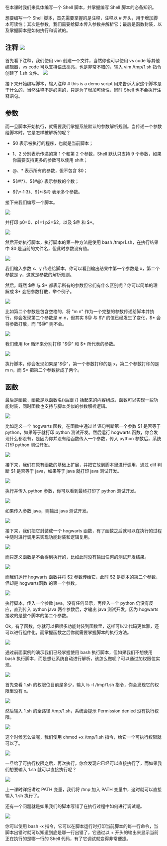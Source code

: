 在本课时我们来具体编写一个 Shell 脚本，并掌握编写 Shell 脚本的必备知识。

想要编写一个 Shell 脚本，首先需要掌握的是注释，注释以 # 开头，用于增加脚本可读性；其次是参数，我们需要给脚本传入参数并解析它；最后是函数封装，以及掌握脚本是如何执行和调试的。

注释
![](https://s0.lgstatic.com/i/image2/M01/B0/1B/CgotOV3mHmOAVwNqAAB4Dtu9NTs336.png)
----------------------------------------------------------------------------------------

首先看下注释，我们使用 vim 创建一个文件，当然你也可以使用 vs code 等其他编辑器，vs code 可以支持语法高亮，也是非常不错的，输入 vim /tmp/1.sh 指令创建了 1.sh 文件。 ![](https://s0.lgstatic.com/i/image2/M01/B0/1B/CgotOV3mHnGAcmsMAAB09eOs0V8120.png)

接下来开始编写脚本，输入注释 # this is a demo script 用来告诉大家这个脚本是干什么的，当然注释不是必需的，只是为了增加可读性，同时 Shell 也不会执行注释语句。

参数
---

而一旦脚本开始执行，就需要我们掌握系统默认的参数解析规则。当传递一个参数给脚本时，它是怎样被解析的呢？

* $0 表示被执行的程序，也就是当前脚本；

* $1、$2 分别表示传递的第 1 个和第 2 个参数，Shell 默认只支持 9 个参数，如果你需要支持更多的参数可以使用 shift；

* $@、$\* 表示所有的参数，但不包含 $0；

* ${#\*}、${#@} 表示参数的个数；

* ${\*:1:3}、${\*:$#} 表示多个参数。

接下来我们编写一个脚本。

![](https://s0.lgstatic.com/i/image2/M01/AF/FC/CgoB5l3mHnyAa4b9AACcvwS38OE594.png)

并打印 p0=$0、p1=$1 p2=$2，以及 $@ 和 $\*。

![](https://s0.lgstatic.com/i/image2/M01/AF/FC/CgoB5l3mHoWAaTN7AAHqWUW2NTU287.png)

然后开始执行脚本，执行脚本的第一种方法是使用 bash /tmp/1.sh，在执行结果中 $0 是当前的文件名，但此时参数没有值。

![](https://s0.lgstatic.com/i/image2/M01/B0/1C/CgotOV3mHo2ARK47AAHLXCyvNz8110.png)

我们输入参数 x、y 传递给脚本，你可以看到输出结果中第一个参数是 x，第二个参数是 y，这就是参数的解析规则。

然后，既然 $@ 与 $\* 都表示所有的参数但它们有什么区别呢？你可以简单的理解成 $\* 会把参数打散，举个例子。

![](https://s0.lgstatic.com/i/image2/M01/AF/FC/CgoB5l3mHpaAJwbtAAGm5AmGJZA068.png)

比如第二个参数是包含空格的，将 "m n" 作为一个完整的参数传递给脚本并执行，你会发现第二个参数是 m n，但其实 $@ 与 $\* 的值已经发生了变化，$\* 会将参数打散，而 "$@" 则不会。

![](https://s0.lgstatic.com/i/image2/M01/AF/FC/CgoB5l3mHp-AGEWgAACvvz4hjIA356.png)

我们使用 for 循环来分别打印 "$@" 和 $\* 所代表的参数。

![](https://s0.lgstatic.com/i/image2/M01/B0/1C/CgotOV3mHqmAJ1dsAAFw0CGIpXM118.png)

执行脚本，你会发现如果是"$@"，第一个参数打印的是 x，第二个参数打印的是 m n，而 $\* 把第二个参数拆成了两个。

函数
---

最后是函数，函数是以函数名()后跟 {} 括起来的内容组成，函数可以实现一些功能封装，同时函数也支持与脚本类似的参数解析逻辑。

![](https://s0.lgstatic.com/i/image2/M01/AF/FC/CgoB5l3mHrSALa60AAG18PfnhoY767.png)

比如定义一个 hogwarts 函数，在函数中通过 if 语句判断第一个参数 $1 是否等于 python，如果等于就打印 python 测试开发。然后运行 hogwarts 函数，你会发现什么都没有，是因为你并没有给函数传入一个参数，传入 python 参数后，系统打印 python 测试开发。

![](https://s0.lgstatic.com/i/image2/M01/B0/1C/CgotOV3mHr-AN2ZyAAEBtQa6ZR8422.png)

接下来，我们在原有函数的基础上扩展，并把它放到脚本里进行调用，通过 elif 判断 $1 是否等于 java，如果等于 java 就打印 java 测试开发。

![](https://s0.lgstatic.com/i/image2/M01/AF/FC/CgoB5l3mHseAJymtAAHki20sFZs514.png)

执行并传入 python 参数，你可以看到最终打印了 python 测试开发。

![](https://s0.lgstatic.com/i/image2/M01/AF/FC/CgoB5l3mHtGAaT5OAAG5fFP2WZw702.png)

如果传入参数 java，则输出 java 测试开发。

![](https://s0.lgstatic.com/i/image2/M01/B0/1C/CgotOV3mHtuANXSqAAEH6Py_Xac382.png)

接下来，我们把它封装成一个 hogwarts 函数，有了函数之后就可以在执行的过程中随时进行调用来实现功能封装和逻辑复用。

![](https://s0.lgstatic.com/i/image2/M01/B0/1C/CgotOV3mHuWAOyTxAAFw7vQFO2c777.png)

而只定义函数是不会得到执行的，比如此时没有输出任何的测试开发结果。

![](https://s0.lgstatic.com/i/image2/M01/B0/1C/CgotOV3mHxiAYFWfAAEdgQmOdxA853.png)

而我们运行 hogwarts 函数并将 $2 参数传给它，此时 $2 是脚本的第二个参数，但却是 hogwarts函数 的第一个参数。

![](https://s0.lgstatic.com/i/image2/M01/AF/FC/CgoB5l3mHyKANsqtAAGM238AlPY383.png)

执行脚本，传入一个参数 java，没有任何显示，再传入一个 python 仍没有反应，直到传入 python java 两个参数后，才输出 java 测试开发，因为 hogwarts 接收的是整个脚本的第二个参数。

Ok，有了函数，你就可以把很多功能封装到函数里，这样可以让代码更优雅，还可以进行组件化，而掌握函数之后你就需要掌握脚本的执行方法。

![](https://s0.lgstatic.com/i/image2/M01/B0/1C/CgotOV3mHy2AA4GsAAFi8HS0YMk372.png)

通过前面案例的演示我们已经掌握使用 bash 执行脚本，但如果我们不想使用 bash 执行脚本，而是想让系统自动进行解析，该怎么做呢？可以通过加权限位实现。

![](https://s0.lgstatic.com/i/image2/M01/B0/1C/CgotOV3mHzeAXyu9AAGwW6ETkz4673.png)

首先查看 1.sh 的权限位目前是多少，输入 ls -l /tmp/1.sh 指令，你会发现它的权限里没有 x。

![](https://s0.lgstatic.com/i/image2/M01/B0/1C/CgotOV3mH0OAUIsfAAGy_TmPGnc630.png)

然后输入 1.sh 的全路径 /tmp/1.sh，系统会提示 Permission denied 没有执行权限。

![](https://s0.lgstatic.com/i/image2/M01/B0/1C/CgotOV3mH0yAbthXAAG_xPVX3HE664.png)

这个时候怎么做呢，我们使用 chmod +x /tmp/1.sh 指令，给它一个可执行权限就可以了。

![](https://s0.lgstatic.com/i/image2/M01/AF/FC/CgoB5l3mH1qAZynAAAG9pFvkV0M505.png)

一旦给了可执行权限之后，再次执行。你会发现它已经可以直接执行了，而如果我们想要输入 1.sh 就可以直接执行呢？

![](https://s0.lgstatic.com/i/image2/M01/AF/FC/CgoB5l3mH2aAOOGLAAG4sIaDfBY784.png)

上一课时详细讲过 PATH 变量，我们将 /tmp 加入 PATH 变量中，这时就可以直接输入 1.sh 执行了。

还有一个问题就是如果我们的脚本写错了在执行过程中如何进行调试呢。

![](https://s0.lgstatic.com/i/image2/M01/AF/FC/CgoB5l3mH3CAJM6IAAFv8CFyLyo833.png)

你可以使用 bash -x 指令，它可以在脚本运行时打印当前脚本的每一行命令，当脚本出错时就可以知道到底是哪一行出错了，它通过以 + 开头的输出来显示当前正在执行的是哪一行的 Shell 代码，有了它调试就变得非常便捷。  

